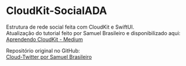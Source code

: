 # CloudKit-SocialADA

Estrutura de rede social feita com CloudKit e SwiftUI.  
Atualização do tutorial feito por Samuel Brasileiro e disponibilizado aqui:  
[Aprendendo CloudKit - Medium](https://medium.com/appledeveloperacademy-ufpe/aprendendo-cloud-kit-f27ce767db43)

Repositório original no GitHub:  
[Cloud-Twitter por Samuel Brasileiro](https://github.com/samuelbrasileiro/Cloud-Twitter?source=post_page-----f27ce767db43--------------------------------)
